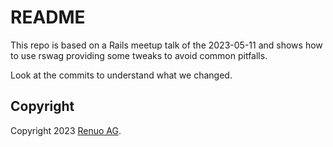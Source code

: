 # README

This repo is based on a Rails meetup talk of the
2023-05-11 and shows how to use rswag providing
some tweaks to avoid common pitfalls.

Look at the commits to understand what we changed.

## Copyright

Copyright 2023 [Renuo AG](https://www.renuo.ch/).
